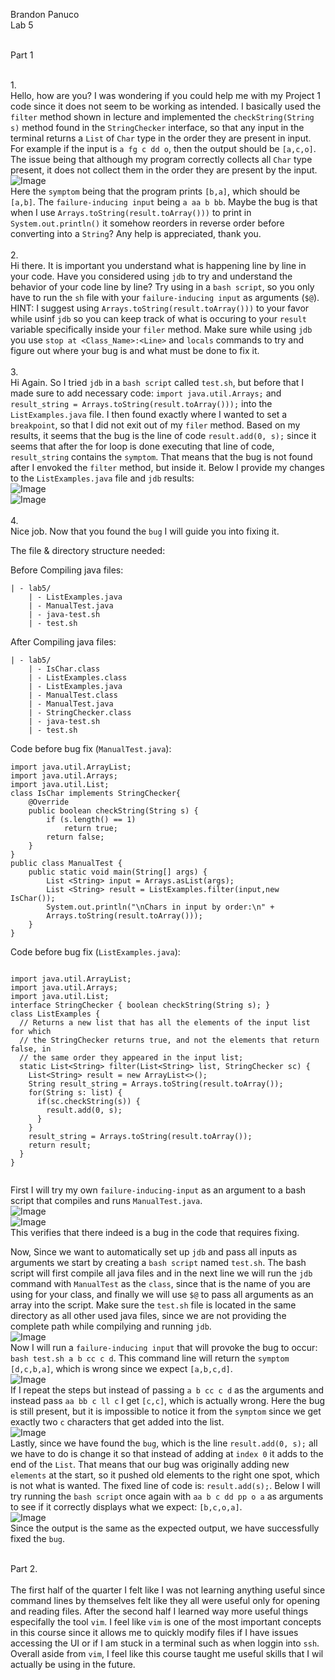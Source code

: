 Brandon Panuco<br>
Lab 5<br><br>

Part 1<br><br>

1.<br>
Hello, how are you? I was wondering if you could help me with my Project 1 code since it does not seem to be working as intended. I basically used the `filter` method shown in lecture and implemented the `checkString(String s)` method found in the `StringChecker` interface, so that any input in the terminal returns a `List` of `Char` type in the order they are present in input. For example if the input is `a fg c dd o`, then the output should be `[a,c,o]`. The issue being that although my program correctly collects all `Char` type present, it does not collect them in the order they are present by the input. <br>
![Image](lab5_symptom.png)<br>
Here the `symptom` being that the program prints `[b,a]`, which should be `[a,b]`. The `failure-inducing input` being `a aa b bb`. Maybe the bug is that when I use `Arrays.toString(result.toArray()))` to print in `System.out.println()` it somehow reorders in reverse order before converting into a `String`? Any help is appreciated, thank you.<br><br>
2.<br>
Hi there. It is important you understand what is happening line by line in your code. Have you considered using `jdb` to try and understand the behavior of your code line by line? Try using in a `bash script`, so you only have to run the `sh` file with your `failure-inducing input` as arguments (`$@`). HINT: I suggest using `Arrays.toString(result.toArray()))` to your favor while usinf `jdb` so you can keep track of what is occuring to your `result` variable specifically inside your `filer` method. Make sure while using `jdb` you use `stop at <Class_Name>:<Line>` and `locals` commands to try and figure out where your bug is and what must be done to fix it.<br><br>
3. <br>
Hi Again. So I tried `jdb` in a `bash script` called `test.sh`, but before that I made sure to add necessary code: `import java.util.Arrays;` and `result_string = Arrays.toString(result.toArray()));` into the `ListExamples.java` file. I then found exactly where I wanted to set a `breakpoint`, so that I did not exit out of my `filer` method. Based on my results, it seems that the bug is the line of code `result.add(0, s);` since it seems that after the for loop is done executing that line of code, `result_string` contains the `symptom`. That means that the bug is not found after I envoked the `filter` method, but inside it. Below I provide my changes to the `ListExamples.java` file and `jdb` results: <br>
![Image](lab5_jdb1.png)<br>
![Image](lab5_jdb2.png)<br><br>
4.<br>
Nice job. Now that you found the `bug` I will guide you into fixing it. <br>

The file & directory structure needed:<br>

Before Compiling java files:<br>

```
| - lab5/
    | - ListExamples.java
    | - ManualTest.java 
    | - java-test.sh 
    | - test.sh

```

After Compiling java files:<br>
```
| - lab5/
    | - IsChar.class
    | - ListExamples.class
    | - ListExamples.java
    | - ManualTest.class
    | - ManualTest.java 
    | - StringChecker.class
    | - java-test.sh 
    | - test.sh

```

Code before bug fix (`ManualTest.java`):<br>

```
import java.util.ArrayList;
import java.util.Arrays;
import java.util.List;
class IsChar implements StringChecker{
    @Override
    public boolean checkString(String s) {
        if (s.length() == 1)
            return true;
        return false;
    }
}
public class ManualTest {
    public static void main(String[] args) {
        List <String> input = Arrays.asList(args);
        List <String> result = ListExamples.filter(input,new IsChar());
        System.out.println("\nChars in input by order:\n" + 
        Arrays.toString(result.toArray()));
    }
}
```

Code before bug fix (`ListExamples.java`):
<br>
```

import java.util.ArrayList;
import java.util.Arrays;
import java.util.List;
interface StringChecker { boolean checkString(String s); }
class ListExamples {
  // Returns a new list that has all the elements of the input list for which
  // the StringChecker returns true, and not the elements that return false, in
  // the same order they appeared in the input list;
  static List<String> filter(List<String> list, StringChecker sc) {
    List<String> result = new ArrayList<>();
    String result_string = Arrays.toString(result.toArray());
    for(String s: list) {
      if(sc.checkString(s)) {
        result.add(0, s);
      }
    }
    result_string = Arrays.toString(result.toArray());
    return result;
  }
}


```
First I will try my own `failure-inducing-input` as an argument to a bash script that compiles and runs `ManualTest.java`.<br>
![Image](lab5_correction2.png)<br>
![Image](lab5_correction1.png)<br>
This verifies that there indeed is a bug in the code that requires fixing.<br>

Now, Since we want to automatically set up `jdb` and pass all inputs as arguments we start by creating a `bash script` named `test.sh`. The bash script will first compile all java files and in the next line we will run the `jdb` command with `ManualTest` as the `class`, since that is the name of you are using for your class, and finally we will use `$@` to pass all arguments as an array into the script. Make sure the `test.sh` file is located in the same directory as all other used java files, since we are not providing the complete path while compilying and running `jdb`.<br>
![Image](lab5_step4_2.png)<br>
Now I will run a `failure-inducing input` that will provoke the bug to occur: `bash test.sh a b cc c d`. This command line will return the `symptom` `[d,c,b,a]`, which is wrong since we expect `[a,b,c,d]`.<br>
![Image](lab5_step4_3.png)<br>
If I repeat the steps but instead of passing `a b cc c d` as the arguments and instead pass `aa bb c ll c` I get `[c,c]`, which is actually wrong. Here the bug is still present, but it is impossible to notice it from the `symptom` since we get exactly two `c` characters that get added into the list. <br>
![Image](lab5_step4_4.png)<br>
Lastly, since we have found the `bug`, which is the line `result.add(0, s);` all we have to do is change it so that instead of adding at `index 0` it adds to the end of the `List`. That means that our bug was originally adding new `elements` at the start, so it pushed old elements to the right one spot, which is not what is wanted. The fixed line of code is: `result.add(s);`. Below I will try running the `bash script` once again with `aa b c dd pp o a` as arguments to see if it correctly displays what we expect: `[b,c,o,a]`.<br>
![Image](lab5_step4_5.png)<br>
Since the output is the same as the expected output, we have successfully fixed the `bug`.<br><br>

Part 2. <br><br>
The first half of the quarter I felt like I was not learning anything useful since command lines by themselves felt like they all were useful only for opening and reading files. After the second half I learned way more useful things especifally the tool `vim`. I feel like `vim` is one of the most important concepts in this course since it allows me to quickly modify files if I have issues accessing the UI or if I am stuck in a terminal such as when loggin into `ssh`. Overall aside from `vim`, I feel like this course taught me useful skills that I wil actually be using in the future. 
